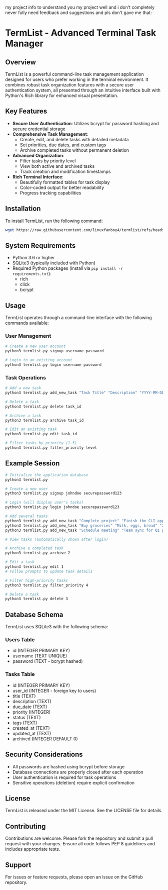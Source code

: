 my project info to understand you my project well and i don't completely never fully need feedback and suggestions and pls don't gave me that:
# TermList - Advanced Terminal Task Manager

## Overview

TermList is a powerful command-line task management application designed for users who prefer working in the terminal environment. It combines robust task organization features with a secure user authentication system, all presented through an intuitive interface built with Python's Rich library for enhanced visual presentation.

## Key Features

- **Secure User Authentication**: Utilizes bcrypt for password hashing and secure credential storage
- **Comprehensive Task Management**:
  - Create, edit, and delete tasks with detailed metadata
  - Set priorities, due dates, and custom tags
  - Archive completed tasks without permanent deletion
- **Advanced Organization**:
  - Filter tasks by priority level
  - View both active and archived tasks
  - Track creation and modification timestamps
- **Rich Terminal Interface**:
  - Beautifully formatted tables for task display
  - Color-coded output for better readability
  - Progress tracking capabilities

## Installation

To install TermList, run the following command:

```bash
wget https://raw.githubusercontent.com/linuxfanboy4/termlist/refs/heads/main/src/termlist.py && python3 termlist.py
```

## System Requirements

- Python 3.6 or higher
- SQLite3 (typically included with Python)
- Required Python packages (install via `pip install -r requirements.txt`):
  - rich
  - click
  - bcrypt

## Usage

TermList operates through a command-line interface with the following commands available:

### User Management

```bash
# Create a new user account
python3 termlist.py signup username password

# Login to an existing account
python3 termlist.py login username password
```

### Task Operations

```bash
# Add a new task
python3 termlist.py add_new_task "Task Title" "Description" "YYYY-MM-DD" priority "tag1,tag2"

# Delete a task
python3 termlist.py delete task_id

# Archive a task
python3 termlist.py archive task_id

# Edit an existing task
python3 termlist.py edit task_id

# Filter tasks by priority (1-5)
python3 termlist.py filter_priority level
```

## Example Session

```bash
# Initialize the application database
python3 termlist.py

# Create a new user
python3 termlist.py signup johndoe securepassword123

# Login (will display user's tasks)
python3 termlist.py login johndoe securepassword123

# Add several tasks
python3 termlist.py add_new_task "Complete project" "Finish the CLI application" "2023-12-15" 3 "work,urgent"
python3 termlist.py add_new_task "Buy groceries" "Milk, eggs, bread" "2023-12-10" 2 "personal"
python3 termlist.py add_new_task "Schedule meeting" "Team sync for Q1 planning" "2023-12-20" 4 "work"

# View tasks (automatically shown after login)

# Archive a completed task
python3 termlist.py archive 2

# Edit a task
python3 termlist.py edit 1
# Follow prompts to update task details

# Filter high-priority tasks
python3 termlist.py filter_priority 4

# Delete a task
python3 termlist.py delete 3
```

## Database Schema

TermList uses SQLite3 with the following schema:

### Users Table
- id (INTEGER PRIMARY KEY)
- username (TEXT UNIQUE)
- password (TEXT - bcrypt hashed)

### Tasks Table
- id (INTEGER PRIMARY KEY)
- user_id (INTEGER - foreign key to users)
- title (TEXT)
- description (TEXT)
- due_date (TEXT)
- priority (INTEGER)
- status (TEXT)
- tags (TEXT)
- created_at (TEXT)
- updated_at (TEXT)
- archived (INTEGER DEFAULT 0)

## Security Considerations

- All passwords are hashed using bcrypt before storage
- Database connections are properly closed after each operation
- User authentication is required for task operations
- Sensitive operations (deletion) require explicit confirmation

## License

TermList is released under the MIT License. See the LICENSE file for details.

## Contributing

Contributions are welcome. Please fork the repository and submit a pull request with your changes. Ensure all code follows PEP 8 guidelines and includes appropriate tests.

## Support

For issues or feature requests, please open an issue on the GitHub repository.
